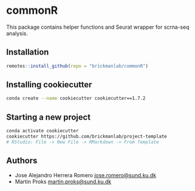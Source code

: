# commonR

This package contains helper functions and Seurat wrapper for scrna-seq analysis.

## Installation

```R
remotes::install_github(repo = "brickmanlab/commonR")
```

## Installing cookiecutter

```bash
conda create --name cookiecutter cookiecutter==1.7.2
```

## Starting a new project

```bash
conda activate cookiecutter
cookiecutter https://github.com/brickmanlab/project-template
# RStudio: File -> New File -> RMarkdown -> From Template
```

## Authors

- Jose Alejandro Herrera Romero <jose.romero@sund.ku.dk>
- Martin Proks <martin.proks@sund.ku.dk>
